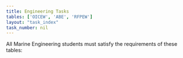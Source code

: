 ```yaml
---
title: Engineering Tasks
tables: ['OICEW', 'ABE', 'RFPEW']
layout: "task_index"
task_number: nil
---
```


All Marine Engineering students must satisfy the requirements of these tables: